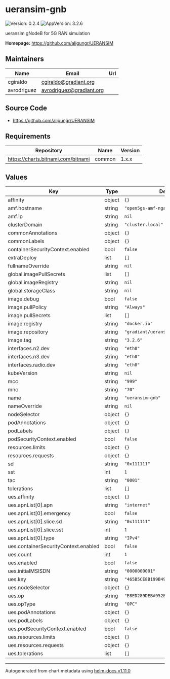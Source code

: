 # ueransim-gnb

![Version: 0.2.4](https://img.shields.io/badge/Version-0.2.4-informational?style=flat-square) ![AppVersion: 3.2.6](https://img.shields.io/badge/AppVersion-3.2.6-informational?style=flat-square)

ueransim gNodeB for 5G RAN simulation

**Homepage:** <https://github.com/aligungr/UERANSIM>

## Maintainers

| Name | Email | Url |
| ---- | ------ | --- |
| cgiraldo | <cgiraldo@gradiant.org> |  |
| avrodriguez | <avrodriguez@gradiant.org> |  |

## Source Code

* <https://github.com/aligungr/UERANSIM>

## Requirements

| Repository | Name | Version |
|------------|------|---------|
| https://charts.bitnami.com/bitnami | common | 1.x.x |

## Values

| Key | Type | Default | Description |
|-----|------|---------|-------------|
| affinity | object | `{}` |  |
| amf.hostname | string | `"open5gs-amf-ngap"` |  |
| amf.ip | string | `nil` |  |
| clusterDomain | string | `"cluster.local"` |  |
| commonAnnotations | object | `{}` |  |
| commonLabels | object | `{}` |  |
| containerSecurityContext.enabled | bool | `false` |  |
| extraDeploy | list | `[]` |  |
| fullnameOverride | string | `nil` |  |
| global.imagePullSecrets | list | `[]` |  |
| global.imageRegistry | string | `nil` |  |
| global.storageClass | string | `nil` |  |
| image.debug | bool | `false` |  |
| image.pullPolicy | string | `"Always"` |  |
| image.pullSecrets | list | `[]` |  |
| image.registry | string | `"docker.io"` |  |
| image.repository | string | `"gradiant/ueransim"` |  |
| image.tag | string | `"3.2.6"` |  |
| interfaces.n2.dev | string | `"eth0"` |  |
| interfaces.n3.dev | string | `"eth0"` |  |
| interfaces.radio.dev | string | `"eth0"` |  |
| kubeVersion | string | `nil` |  |
| mcc | string | `"999"` |  |
| mnc | string | `"70"` |  |
| name | string | `"ueransim-gnb"` |  |
| nameOverride | string | `nil` |  |
| nodeSelector | object | `{}` |  |
| podAnnotations | object | `{}` |  |
| podLabels | object | `{}` |  |
| podSecurityContext.enabled | bool | `false` |  |
| resources.limits | object | `{}` |  |
| resources.requests | object | `{}` |  |
| sd | string | `"0x111111"` |  |
| sst | int | `1` |  |
| tac | string | `"0001"` |  |
| tolerations | list | `[]` |  |
| ues.affinity | object | `{}` |  |
| ues.apnList[0].apn | string | `"internet"` |  |
| ues.apnList[0].emergency | bool | `false` |  |
| ues.apnList[0].slice.sd | string | `"0x111111"` |  |
| ues.apnList[0].slice.sst | int | `1` |  |
| ues.apnList[0].type | string | `"IPv4"` |  |
| ues.containerSecurityContext.enabled | bool | `false` |  |
| ues.count | int | `1` |  |
| ues.enabled | bool | `false` |  |
| ues.initialMSISDN | string | `"0000000001"` |  |
| ues.key | string | `"465B5CE8B199B49FAA5F0A2EE238A6BC"` |  |
| ues.nodeSelector | object | `{}` |  |
| ues.op | string | `"E8ED289DEBA952E4283B54E88E6183CA"` |  |
| ues.opType | string | `"OPC"` |  |
| ues.podAnnotations | object | `{}` |  |
| ues.podLabels | object | `{}` |  |
| ues.podSecurityContext.enabled | bool | `false` |  |
| ues.resources.limits | object | `{}` |  |
| ues.resources.requests | object | `{}` |  |
| ues.tolerations | list | `[]` |  |

----------------------------------------------
Autogenerated from chart metadata using [helm-docs v1.11.0](https://github.com/norwoodj/helm-docs/releases/v1.11.0)
